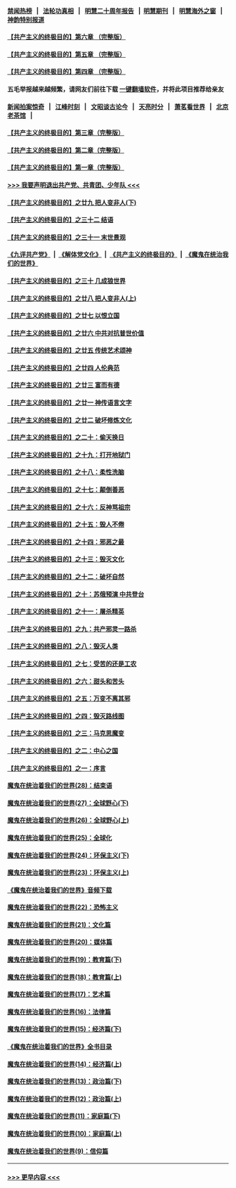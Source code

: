 #### [禁闻热榜](热点新闻.md?=0)  &nbsp;&nbsp;|&nbsp;&nbsp; [法轮功真相](https://github.com/gfw-breaker/truth/blob/master/README.md?=0) &nbsp;&nbsp;|&nbsp;&nbsp; [明慧二十周年报告](https://github.com/gfw-breaker/mh-reports/blob/master/README.md?=0) &nbsp;&nbsp;|&nbsp;&nbsp;[明慧期刊](https://github.com/gfw-breaker/mh-qikan) &nbsp;&nbsp;|&nbsp;&nbsp; [明慧海外之窗](https://github.com/gfw-breaker/mh-news/blob/master/README.md?=0) &nbsp;&nbsp;|&nbsp;&nbsp; [神韵特别报道](https://github.com/gfw-breaker/mh-news/blob/master/shenyun.md?=0)
#### [【共产主义的终极目的】第六章 （完整版）](../pages/nsc422/n11428913.md?t=03180502) 
#### [【共产主义的终极目的】第五章 （完整版）](../pages/nsc422/n11428912.md?t=03180502) 
#### [【共产主义的终极目的】第四章 （完整版）](../pages/nsc422/n11428907.md?t=03180502) 
#### 五毛举报越来越频繁，请网友们前往下载 [一键翻墙软件](https://github.com/gfw-breaker/ssr-accounts)，并将此项目推荐给亲友
#### [新闻拍案惊奇](https://github.com/gfw-breaker/banned-news/blob/master/pages/link4.md) &nbsp;&nbsp;|&nbsp;&nbsp; [江峰时刻](https://github.com/gfw-breaker/banned-news/blob/master/pages/link4.md) &nbsp;&nbsp;|&nbsp;&nbsp; [文昭谈古论今](https://github.com/gfw-breaker/banned-news/blob/master/pages/link4.md) &nbsp;&nbsp;|&nbsp;&nbsp; [天亮时分](https://github.com/gfw-breaker/banned-news/blob/master/pages/link4.md) &nbsp;&nbsp;|&nbsp;&nbsp; [萧茗看世界](https://github.com/gfw-breaker/banned-news/blob/master/pages/link4.md) &nbsp;&nbsp;|&nbsp;&nbsp; [北京老茶馆](https://github.com/gfw-breaker/banned-news/blob/master/pages/link4.md) &nbsp;&nbsp;|&nbsp;&nbsp; 
#### [【共产主义的终极目的】第三章（完整版）](../pages/nsc422/n11428848.md?t=03180502) 
#### [【共产主义的终极目的】第二章（完整版）](../pages/nsc422/n11428831.md?t=03180502) 
#### [【共产主义的终极目的】第一章（完整版）](../pages/nsc422/n11417651.md?t=03180502) 
#### [>>> 我要声明退出共产党、共青团、少年队 <<<](https://github.com/begood0513/goodnews/blob/master/quit/letter.md) 
#### [【共产主义的终极目的】之廿九 把人变非人(下)](../pages/nsc422/n11344140.md?t=03180502) 
#### [【共产主义的终极目的】之三十二 结语](../pages/nsc422/n11360535.md?t=03180502) 
#### [【共产主义的终极目的】之三十一 末世景观](../pages/nsc422/n11351129.md?t=03180502) 
#### [《九评共产党》](https://github.com/begood0513/9ping.md/blob/master/README.md) &nbsp;|&nbsp; [《解体党文化》](../../../../jtdwh.md/blob/master/README.md)  &nbsp;|&nbsp; [《共产主义的终极目的》](../../../../gczydzjmd.md/blob/master/README.md) &nbsp;|&nbsp; [《魔鬼在统治我们的世界》](../../../../mgztzwmdsj.md/blob/master/README.md) 
#### [【共产主义的终极目的】之三十 几成狼世界](../pages/nsc422/n11348280.md?t=03180502) 
#### [【共产主义的终极目的】之廿八 把人变非人(上)](../pages/nsc422/n11340492.md?t=03180502) 
#### [【共产主义的终极目的】之廿七 以恨立国](../pages/nsc422/n11336944.md?t=03180502) 
#### [【共产主义的终极目的】之廿六 中共对抗普世价值](../pages/nsc422/n11324785.md?t=03180502) 
#### [【共产主义的终极目的】之廿五 传统艺术颂神](../pages/nsc422/n11296396.md?t=03180502) 
#### [【共产主义的终极目的】之廿四 人伦典范](../pages/nsc422/n11296397.md?t=03180502) 
#### [【共产主义的终极目的】之廿三 富而有德](../pages/nsc422/n11283598.md?t=03180502) 
#### [【共产主义的终极目的】之廿一 神传语言文字](../pages/nsc422/n11263265.md?t=03180502) 
#### [【共产主义的终极目的】之廿二 破坏修炼文化](../pages/nsc422/n11245728.md?t=03180502) 
#### [【共产主义的终极目的】之二十：偷天换日](../pages/nsc422/n11238846.md?t=03180502) 
#### [【共产主义的终极目的】之十九：打开地狱门](../pages/nsc422/n11206376.md?t=03180502) 
#### [【共产主义的终极目的】之十八：柔性洗脑](../pages/nsc422/n11199994.md?t=03180502) 
#### [【共产主义的终极目的】之十七：颠倒善恶](../pages/nsc422/n11179782.md?t=03180502) 
#### [【共产主义的终极目的】之十六：反神骂祖宗](../pages/nsc422/n11166798.md?t=03180502) 
#### [【共产主义的终极目的】之十五：毁人不倦](../pages/nsc422/n11166792.md?t=03180502) 
#### [【共产主义的终极目的】之十四：邪恶之最](../pages/nsc422/n11150249.md?t=03180502) 
#### [【共产主义的终极目的】之十三：毁灭文化](../pages/nsc422/n11135227.md?t=03180502) 
#### [【共产主义的终极目的】之十二：破坏自然](../pages/nsc422/n11135214.md?t=03180502) 
#### [【共产主义的终极目的】之十：苏俄预演 中共登台](../pages/nsc422/n11118424.md?t=03180502) 
#### [【共产主义的终极目的】之十一：屠杀精英](../pages/nsc422/n11118442.md?t=03180502) 
#### [【共产主义的终极目的】之九：共产邪灵一路杀](../pages/nsc422/n11114139.md?t=03180502) 
#### [【共产主义的终极目的】之八：毁灭人类](../pages/nsc422/n11108503.md?t=03180502) 
#### [【共产主义的终极目的】之七：受苦的还是工农](../pages/nsc422/n11101809.md?t=03180502) 
#### [【共产主义的终极目的】之六：甜头和苦头](../pages/nsc422/n11096971.md?t=03180502) 
#### [【共产主义的终极目的】之五：万变不离其邪](../pages/nsc422/n11091285.md?t=03180502) 
#### [【共产主义的终极目的】之四：毁灭路线图](../pages/nsc422/n11086284.md?t=03180502) 
#### [【共产主义的终极目的】之三：马克思魔变](../pages/nsc422/n11061941.md?t=03180502) 
#### [【共产主义的终极目的】之二：中心之国](../pages/nsc422/n11047728.md?t=03180502) 
#### [【共产主义的终极目的】之一：序言](../pages/nsc422/n11086077.md?t=03180502) 
#### [魔鬼在统治着我们的世界(28)：结束语](../pages/nsc422/n10936246.md?t=03180502) 
#### [魔鬼在统治着我们的世界(27)：全球野心(下)](../pages/nsc422/n10928319.md?t=03180502) 
#### [魔鬼在统治着我们的世界(26)：全球野心(上)](../pages/nsc422/n10900318.md?t=03180502) 
#### [魔鬼在统治着我们的世界(25)：全球化](../pages/nsc422/n10788205.md?t=03180502) 
#### [魔鬼在统治着我们的世界(24)：环保主义(下)](../pages/nsc422/n10695307.md?t=03180502) 
#### [魔鬼在统治着我们的世界(23)：环保主义(上)](../pages/nsc422/n10688613.md?t=03180502) 
#### [《魔鬼在统治着我们的世界》音频下载](../pages/nsc422/n10635553.md?t=03180502) 
#### [魔鬼在统治着我们的世界(22)：恐怖主义](../pages/nsc422/n10614727.md?t=03180502) 
#### [魔鬼在统治着我们的世界(21)：文化篇](../pages/nsc422/n10597706.md?t=03180502) 
#### [魔鬼在统治着我们的世界(20)：媒体篇](../pages/nsc422/n10586579.md?t=03180502) 
#### [魔鬼在统治着我们的世界(19)：教育篇(下)](../pages/nsc422/n10564808.md?t=03180502) 
#### [魔鬼在统治着我们的世界(18)：教育篇(上)](../pages/nsc422/n10526970.md?t=03180502) 
#### [魔鬼在统治着我们的世界(17)：艺术篇](../pages/nsc422/n10499093.md?t=03180502) 
#### [魔鬼在统治着我们的世界(16)：法律篇](../pages/nsc422/n10485969.md?t=03180502) 
#### [魔鬼在统治着我们的世界(15)：经济篇(下)](../pages/nsc422/n10469975.md?t=03180502) 
#### [《魔鬼在统治着我们的世界》全书目录](../pages/nsc422/n10464261.md?t=03180502) 
#### [魔鬼在统治着我们的世界(14)：经济篇(上)](../pages/nsc422/n10457370.md?t=03180502) 
#### [魔鬼在统治着我们的世界(13)：政治篇(下)](../pages/nsc422/n10448270.md?t=03180502) 
#### [魔鬼在统治着我们的世界(12)：政治篇(上)](../pages/nsc422/n10444576.md?t=03180502) 
#### [魔鬼在统治着我们的世界(11)：家庭篇(下)](../pages/nsc422/n10440961.md?t=03180502) 
#### [魔鬼在统治着我们的世界(10)：家庭篇(上)](../pages/nsc422/n10435448.md?t=03180502) 
#### [魔鬼在统治着我们的世界(9)：信仰篇](../pages/nsc422/n10432159.md?t=03180502) 

----
#### [ >>> 更早内容 <<< ](../indexes/nsc422-earlier.md)
